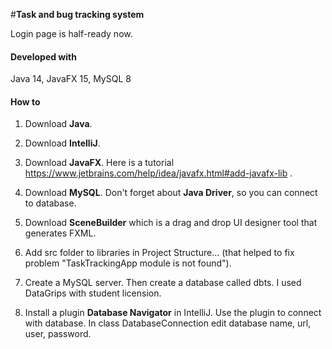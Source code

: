 #**Task and bug tracking system**

Login page is half-ready now.

#### Developed with

Java 14, JavaFX 15, MySQL 8


#### How to

1) Download **Java**.

2) Download **IntelliJ**.

3) Download **JavaFX**. 
Here is a tutorial https://www.jetbrains.com/help/idea/javafx.html#add-javafx-lib .

4) Download  **MySQL**. Don't forget 
about **Java Driver**,
so you can connect to database.

5) Download **SceneBuilder** 
which is a drag and drop UI designer tool
that generates FXML.

6) Add src folder to libraries in Project Structure...
(that helped to fix problem "TaskTrackingApp module is not found").

7) Create a MySQL server. Then create a database called dbts. I used DataGrips with student licension.

8) Install a plugin **Database Navigator** in IntelliJ. 
Use the plugin to connect with database. 
In class DatabaseConnection edit database name, 
url, user, password.


